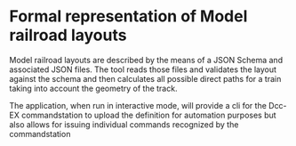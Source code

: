 Formal representation of Model railroad layouts
===============================================

Model railroad layouts are described by the means of a JSON Schema and associated JSON files.
The tool reads those files and validates the layout against the schema and then calculates all
possible direct paths for a train taking into account the geometry of the track.

The application, when run in interactive mode, will provide a cli for the Dcc-EX commandstation to upload
the definition for automation purposes but also allows for issuing individual commands recognized by the 
commandstation
